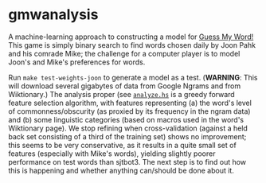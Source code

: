 gmwanalysis
===========

A machine-learning approach to constructing a model for [Guess My
Word!][1]  This game is simply binary search to find words chosen
daily by Joon Pahk and his comrade Mike; the challenge for a computer
player is to model Joon's and Mike's preferences for words.

Run `make test-weights-joon` to generate a model as a test.
(**WARNING**: This will download several gigabytes of data from
Google Ngrams and from Wiktionary.)  The analysis proper (see
[`analyze.hs`](./analyze.hs) is a greedy forward feature selection
algorithm, with features representing (a) the word's level of
commonness/obscurity (as proxied by its frequency in the ngram data)
and (b) some linguistic categories (based on macros used in the word's
Wiktionary page).  We stop refining when cross-validation (against
a held back set consisting of a third of the training set) shows no
improvement; this seems to be very conservative, as it results in a
quite small set of features (especially with Mike's words), yielding
slightly poorer performance on test words than sjtbot3.  The next step
is to find out how this is happening and whether anything can/should
be done about it.

[1]: http://www.people.fas.harvard.edu/~pahk/dictionary/guess.cgi
